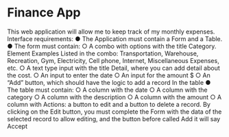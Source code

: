 # Finance App
This web application will allow me to keep track of my monthly expenses.
Interface requirements:
  ● The Application must contain a Form and a Table.
  ● The form must contain:
○ A combo with options with the title Category. Element Examples
Listed in the combo: Transportation, Warehouse, Recreation, Gym, Electricity,
Cell phone, Internet, Miscellaneous Expenses, etc.
○ A text type input with the title Detail, where you can add detail
about the cost.
○ An input to enter the date
○ An input for the amount $
○ An “Add” button, which should have the logic to add a record
In the table
● The table must contain:
○ A column with the date
○ A column with the category
○ A column with the description
○ A column with the amount
○ A column with Actions: a button to edit and a button to delete a
record. By clicking on the Edit button, you must complete the Form
with the data of the selected record to allow editing, and the button
before called Add it will say Accept
